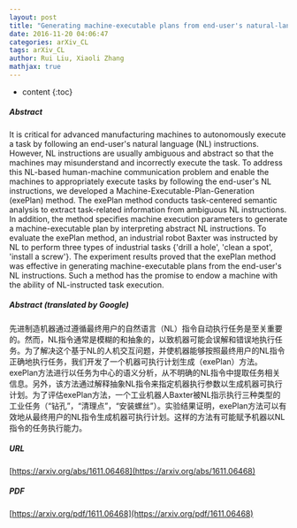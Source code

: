 ```yaml
---
layout: post
title: "Generating machine-executable plans from end-user's natural-language instructions"
date: 2016-11-20 04:06:47
categories: arXiv_CL
tags: arXiv_CL
author: Rui Liu, Xiaoli Zhang
mathjax: true
---
```


* content
{:toc}

##### Abstract
It is critical for advanced manufacturing machines to autonomously execute a task by following an end-user's natural language (NL) instructions. However, NL instructions are usually ambiguous and abstract so that the machines may misunderstand and incorrectly execute the task. To address this NL-based human-machine communication problem and enable the machines to appropriately execute tasks by following the end-user's NL instructions, we developed a Machine-Executable-Plan-Generation (exePlan) method. The exePlan method conducts task-centered semantic analysis to extract task-related information from ambiguous NL instructions. In addition, the method specifies machine execution parameters to generate a machine-executable plan by interpreting abstract NL instructions. To evaluate the exePlan method, an industrial robot Baxter was instructed by NL to perform three types of industrial tasks {'drill a hole', 'clean a spot', 'install a screw'}. The experiment results proved that the exePlan method was effective in generating machine-executable plans from the end-user's NL instructions. Such a method has the promise to endow a machine with the ability of NL-instructed task execution.

##### Abstract (translated by Google)
先进制造机器通过遵循最终用户的自然语言（NL）指令自动执行任务是至关重要的。然而，NL指令通常是模糊的和抽象的，以致机器可能会误解和错误地执行任务。为了解决这个基于NL的人机交互问题，并使机器能够按照最终用户的NL指令正确地执行任务，我们开发了一个机器可执行计划生成（exePlan）方法。 exePlan方法进行以任务为中心的语义分析，从不明确的NL指令中提取任务相关信息。另外，该方法通过解释抽象NL指令来指定机器执行参数以生成机器可执行计划。为了评估exePlan方法，一个工业机器人Baxter被NL指示执行三种类型的工业任务（“钻孔”，“清理点”，“安装螺丝”）。实验结果证明，exePlan方法可以有效地从最终用户的NL指令生成机器可执行计划。这样的方法有可能赋予机器以NL指令的任务执行能力。

##### URL
[https://arxiv.org/abs/1611.06468](https://arxiv.org/abs/1611.06468)

##### PDF
[https://arxiv.org/pdf/1611.06468](https://arxiv.org/pdf/1611.06468)

